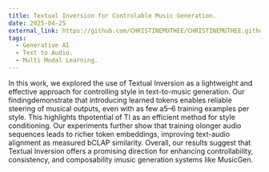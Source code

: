 ```yaml
---
title: Textual Inversion for Controlable Music Generation.
date: 2025-04-25
external_link: https://github.com/CHRISTINEMUTHEE/CHRISTINEMUTHEE.github.io/blob/main/static/uploads/music_Gen.pdf
tags:
  - Generative AI
  - Text to Audio.
  - Multi Modal Learning.
---
```


In this work, we explored the use of Textual Inversion as a lightweight and effective approach for controlling style in text-to-music generation. Our findingdemonstrate that introducing learned tokens enables reliable steering of musical outputs, even with as few a5–6 training examples per style. This highlights thpotential of TI as an efficient method for style conditioning. Our experiments further show that training olonger audio sequences leads to richer token embeddings, improving text-audio alignment as measured bCLAP similarity. Overall, our results suggest that Textual Inversion offers a promising direction for enhancing controllability, consistency, and composability imusic generation systems like MusicGen.